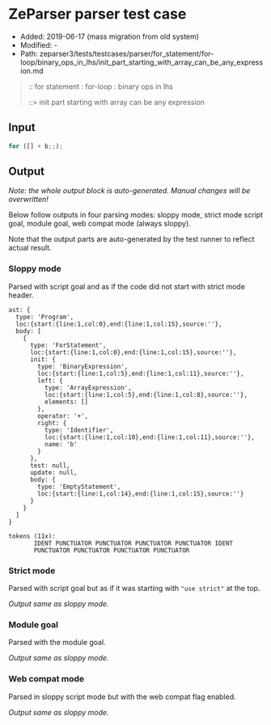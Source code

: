 # ZeParser parser test case

- Added: 2019-06-17 (mass migration from old system)
- Modified: -
- Path: zeparser3/tests/testcases/parser/for_statement/for-loop/binary_ops_in_lhs/init_part_starting_with_array_can_be_any_expression.md

> :: for statement : for-loop : binary ops in lhs
>
> ::> init part starting with array can be any expression

## Input

`````js
for ([] + b;;);
`````

## Output

_Note: the whole output block is auto-generated. Manual changes will be overwritten!_

Below follow outputs in four parsing modes: sloppy mode, strict mode script goal, module goal, web compat mode (always sloppy).

Note that the output parts are auto-generated by the test runner to reflect actual result.

### Sloppy mode

Parsed with script goal and as if the code did not start with strict mode header.

`````
ast: {
  type: 'Program',
  loc:{start:{line:1,col:0},end:{line:1,col:15},source:''},
  body: [
    {
      type: 'ForStatement',
      loc:{start:{line:1,col:0},end:{line:1,col:15},source:''},
      init: {
        type: 'BinaryExpression',
        loc:{start:{line:1,col:5},end:{line:1,col:11},source:''},
        left: {
          type: 'ArrayExpression',
          loc:{start:{line:1,col:5},end:{line:1,col:8},source:''},
          elements: []
        },
        operator: '+',
        right: {
          type: 'Identifier',
          loc:{start:{line:1,col:10},end:{line:1,col:11},source:''},
          name: 'b'
        }
      },
      test: null,
      update: null,
      body: {
        type: 'EmptyStatement',
        loc:{start:{line:1,col:14},end:{line:1,col:15},source:''}
      }
    }
  ]
}

tokens (11x):
       IDENT PUNCTUATOR PUNCTUATOR PUNCTUATOR PUNCTUATOR IDENT
       PUNCTUATOR PUNCTUATOR PUNCTUATOR PUNCTUATOR
`````

### Strict mode

Parsed with script goal but as if it was starting with `"use strict"` at the top.

_Output same as sloppy mode._

### Module goal

Parsed with the module goal.

_Output same as sloppy mode._

### Web compat mode

Parsed in sloppy script mode but with the web compat flag enabled.

_Output same as sloppy mode._
